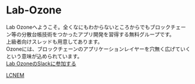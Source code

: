 # Lab-Ozone
Lab Ozoneへようこそ。全くなにもわからないところからでもブロックチェーン等の分散台帳技術をつかったアプリ開発を習得する無料グループです。  
上級者向けスレッドも用意してあります。  
Ozoneには、ブロックチェーンのアプリケーションレイヤーを穴無く広げていくという意味が込められています。  
[Lab OzoneのSlackに参加する](https://join.slack.com/t/lab-ozone/shared_invite/enQtMzYzMTk2MDU3MjUzLTM1ZDc4OTI0YTdlMGU3NGRjNGJiMmVmN2Q3MzU4ZTE0Zjc2MjE5YWExN2JmZDRmYWFkNDMxNjRjZTAyZjYwZDA)  
  
[LCNEM](https://lcnem.cc)
